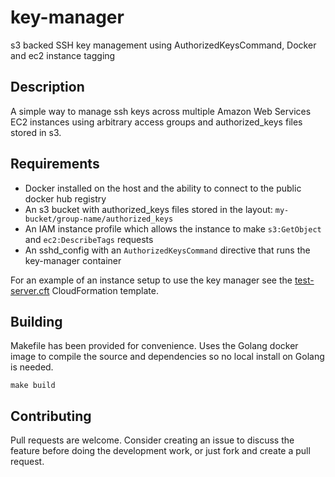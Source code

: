 # key-manager
s3 backed SSH key management using AuthorizedKeysCommand, Docker and ec2 instance tagging

## Description
A simple way to manage ssh keys across multiple Amazon Web Services EC2 instances using arbitrary access groups and authorized_keys files stored in s3.

## Requirements
* Docker installed on the host and the ability to connect to the public docker hub registry
* An s3 bucket with authorized_keys files stored in the layout: `my-bucket/group-name/authorized_keys`
* An IAM instance profile which allows the instance to make `s3:GetObject` and `ec2:DescribeTags` requests
* An sshd_config with an `AuthorizedKeysCommand` directive that runs the key-manager container

For an example of an instance setup to use the key manager see the [test-server.cft](test-server.cft) CloudFormation template.

## Building

Makefile has been provided for convenience. Uses the Golang docker image to compile the source and dependencies so no local install on Golang is needed.

```
make build
```

## Contributing

Pull requests are welcome. Consider creating an issue to discuss the feature before doing the development work, or just fork and create a pull request.
